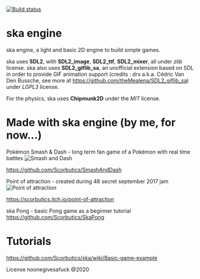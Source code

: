 [![Build status](https://ci.appveyor.com/api/projects/status/hxnab81os4noj270?svg=true)](https://ci.appveyor.com/project/Scorbutics/ska)

# ska engine
ska engine, a light and basic 2D engine to build simple games.

ska uses **SDL2**, with **SDL2_image**, **SDL2_ttf**, **SDL2_mixer**, all under _zlib_ license.
ska also uses **SDL2_giflib_sa**, an unofficial extension based on SDL in order to provide GIF animation support (credits : drx a.k.a. Cédric Van Den Bussche, see more at https://github.com/theMealena/SDL2_giflib_sa) under _LGPL3_ license.

For the physics, ska uses **Chipmunk2D** under the _MIT_ license.

# Made with ska engine (by me, for now...)
Pokémon Smash & Dash - long term fan game of a Pokémon with real time battles
![Smash and Dash](http://www.coldragon.fr/scorbutics/data/upload/spore_ville_smash_and_dash.png)

https://github.com/Scorbutics/SmashAndDash

Point of attraction - created during 48 secret september 2017 jam
![Point of attraction](https://img.itch.zone/aW1hZ2UvMTc0NTk5LzgxNDgyMy5wbmc=/original/59b2aV.png)

https://scorbutics.itch.io/point-of-attraction

ska Pong - basic Pong game as a beginner tutorial
https://github.com/Scorbutics/SkaPong

# Tutorials

https://github.com/Scorbutics/ska/wiki/Basic-game-example

License noonegivesafuck @2020
